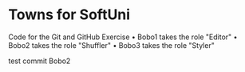 # Towns for SoftUni
Code for the Git and GitHub Exercise
    • Bobo1 takes the role "Editor"
    • Bobo2 takes the role "Shuffler"
    • Bobo3 takes the role "Styler"


test commit Bobo2